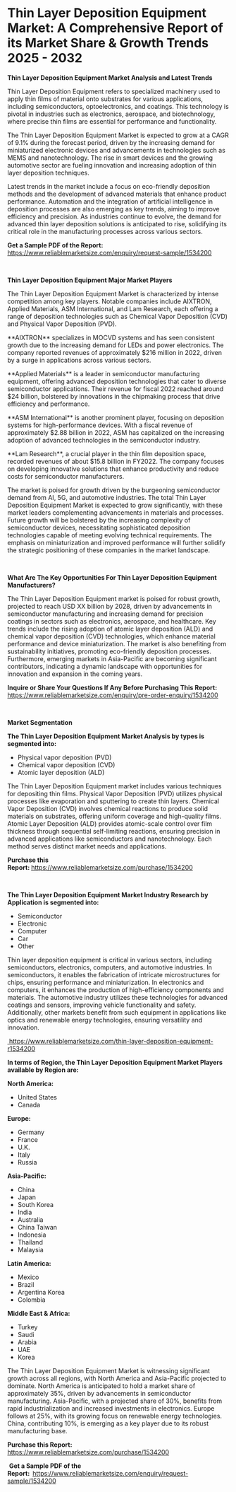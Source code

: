 <p><h1>Thin Layer Deposition Equipment Market: A Comprehensive Report of its Market Share & Growth Trends 2025 - 2032</h1></p><p><strong>Thin Layer Deposition Equipment Market Analysis and Latest Trends</strong></p>
<p><p>Thin Layer Deposition Equipment refers to specialized machinery used to apply thin films of material onto substrates for various applications, including semiconductors, optoelectronics, and coatings. This technology is pivotal in industries such as electronics, aerospace, and biotechnology, where precise thin films are essential for performance and functionality.</p><p>The Thin Layer Deposition Equipment Market is expected to grow at a CAGR of 9.1% during the forecast period, driven by the increasing demand for miniaturized electronic devices and advancements in technologies such as MEMS and nanotechnology. The rise in smart devices and the growing automotive sector are fueling innovation and increasing adoption of thin layer deposition techniques.</p><p>Latest trends in the market include a focus on eco-friendly deposition methods and the development of advanced materials that enhance product performance. Automation and the integration of artificial intelligence in deposition processes are also emerging as key trends, aiming to improve efficiency and precision. As industries continue to evolve, the demand for advanced thin layer deposition solutions is anticipated to rise, solidifying its critical role in the manufacturing processes across various sectors.</p></p>
<p><strong>Get a Sample PDF of the Report:&nbsp;</strong> <a href="https://www.reliablemarketsize.com/enquiry/request-sample/1534200?utm_campaign=2928&utm_medium=2&utm_source=Github&utm_content=ia&utm_term=16042025&utm_id=thin-layer-deposition-equipment">https://www.reliablemarketsize.com/enquiry/request-sample/1534200</a></p>
<p>&nbsp;</p>
<p><strong>Thin Layer Deposition Equipment Major Market Players</strong></p>
<p><p>The Thin Layer Deposition Equipment Market is characterized by intense competition among key players. Notable companies include AIXTRON, Applied Materials, ASM International, and Lam Research, each offering a range of deposition technologies such as Chemical Vapor Deposition (CVD) and Physical Vapor Deposition (PVD).</p><p>**AIXTRON** specializes in MOCVD systems and has seen consistent growth due to the increasing demand for LEDs and power electronics. The company reported revenues of approximately $216 million in 2022, driven by a surge in applications across various sectors.</p><p>**Applied Materials** is a leader in semiconductor manufacturing equipment, offering advanced deposition technologies that cater to diverse semiconductor applications. Their revenue for fiscal 2022 reached around $24 billion, bolstered by innovations in the chipmaking process that drive efficiency and performance.</p><p>**ASM International** is another prominent player, focusing on deposition systems for high-performance devices. With a fiscal revenue of approximately $2.88 billion in 2022, ASM has capitalized on the increasing adoption of advanced technologies in the semiconductor industry.</p><p>**Lam Research**, a crucial player in the thin film deposition space, recorded revenues of about $15.8 billion in FY2022. The company focuses on developing innovative solutions that enhance productivity and reduce costs for semiconductor manufacturers.</p><p>The market is poised for growth driven by the burgeoning semiconductor demand from AI, 5G, and automotive industries. The total Thin Layer Deposition Equipment Market is expected to grow significantly, with these market leaders complementing advancements in materials and processes. Future growth will be bolstered by the increasing complexity of semiconductor devices, necessitating sophisticated deposition technologies capable of meeting evolving technical requirements. The emphasis on miniaturization and improved performance will further solidify the strategic positioning of these companies in the market landscape.</p></p>
<p>&nbsp;</p>
<p><strong>What Are The Key Opportunities For Thin Layer Deposition Equipment Manufacturers?</strong></p>
<p><p>The Thin Layer Deposition Equipment market is poised for robust growth, projected to reach USD XX billion by 2028, driven by advancements in semiconductor manufacturing and increasing demand for precision coatings in sectors such as electronics, aerospace, and healthcare. Key trends include the rising adoption of atomic layer deposition (ALD) and chemical vapor deposition (CVD) technologies, which enhance material performance and device miniaturization. The market is also benefiting from sustainability initiatives, promoting eco-friendly deposition processes. Furthermore, emerging markets in Asia-Pacific are becoming significant contributors, indicating a dynamic landscape with opportunities for innovation and expansion in the coming years.</p></p>
<p><strong>Inquire or Share Your Questions If Any Before Purchasing This Report:</strong> <a href="https://www.reliablemarketsize.com/enquiry/pre-order-enquiry/1534200?utm_campaign=2928&utm_medium=2&utm_source=Github&utm_content=ia&utm_term=16042025&utm_id=thin-layer-deposition-equipment">https://www.reliablemarketsize.com/enquiry/pre-order-enquiry/1534200</a></p>
<p>&nbsp;</p>
<p><strong>Market Segmentation</strong></p>
<p><strong>The Thin Layer Deposition Equipment Market Analysis by types is segmented into:</strong></p>
<p><ul><li>Physical vapor deposition (PVD)</li><li>Chemical vapor deposition (CVD)</li><li>Atomic layer deposition (ALD)</li></ul></p>
<p><p>The Thin Layer Deposition Equipment market includes various techniques for depositing thin films. Physical Vapor Deposition (PVD) utilizes physical processes like evaporation and sputtering to create thin layers. Chemical Vapor Deposition (CVD) involves chemical reactions to produce solid materials on substrates, offering uniform coverage and high-quality films. Atomic Layer Deposition (ALD) provides atomic-scale control over film thickness through sequential self-limiting reactions, ensuring precision in advanced applications like semiconductors and nanotechnology. Each method serves distinct market needs and applications.</p></p>
<p><strong>Purchase this Report:&nbsp;</strong><a href="https://www.reliablemarketsize.com/purchase/1534200?utm_campaign=2928&utm_medium=2&utm_source=Github&utm_content=ia&utm_term=16042025&utm_id=thin-layer-deposition-equipment">https://www.reliablemarketsize.com/purchase/1534200</a></p>
<p>&nbsp;</p>
<p><strong>The Thin Layer Deposition Equipment Market Industry Research by Application is segmented into:</strong></p>
<p><ul><li>Semiconductor</li><li>Electronic</li><li>Computer</li><li>Car</li><li>Other</li></ul></p>
<p><p>Thin layer deposition equipment is critical in various sectors, including semiconductors, electronics, computers, and automotive industries. In semiconductors, it enables the fabrication of intricate microstructures for chips, ensuring performance and miniaturization. In electronics and computers, it enhances the production of high-efficiency components and materials. The automotive industry utilizes these technologies for advanced coatings and sensors, improving vehicle functionality and safety. Additionally, other markets benefit from such equipment in applications like optics and renewable energy technologies, ensuring versatility and innovation.</p></p>
<p><a href="https://www.reliablemarketsize.com/thin-layer-deposition-equipment-r1534200?utm_campaign=2928&utm_medium=2&utm_source=Github&utm_content=ia&utm_term=16042025&utm_id=thin-layer-deposition-equipment">&nbsp;https://www.reliablemarketsize.com/thin-layer-deposition-equipment-r1534200</a></p>
<p><strong>In terms of Region, the Thin Layer Deposition Equipment Market Players available by Region are:</strong></p>
<p>
    <p> <strong> North America: </strong>
        <ul>
            <li>United States</li>
            <li>Canada</li>
        </ul>
        </p> 
    <p> <strong> Europe: </strong>
        <ul>
            <li>Germany</li>
            <li>France</li>
            <li>U.K.</li>
            <li>Italy</li>
            <li>Russia</li>
        </ul>
        </p> 
    <p> <strong> Asia-Pacific: </strong>
        <ul>
            <li>China</li>
            <li>Japan</li>
            <li>South Korea</li>
            <li>India</li>
            <li>Australia</li>
            <li>China Taiwan</li>
            <li>Indonesia</li>
            <li>Thailand</li>
            <li>Malaysia</li>
        </ul>
        </p> 
    <p> <strong> Latin America: </strong>
        <ul>
            <li>Mexico</li>
            <li>Brazil</li>
            <li>Argentina Korea</li>
            <li>Colombia</li>
        </ul>
        </p> 
    <p> <strong> Middle East & Africa: </strong>
        <ul>
            <li>Turkey</li>
            <li>Saudi</li>
            <li>Arabia</li>
            <li>UAE</li>
            <li>Korea</li>
        </ul>
    </p>
    </p>
<p><p>The Thin Layer Deposition Equipment Market is witnessing significant growth across all regions, with North America and Asia-Pacific projected to dominate. North America is anticipated to hold a market share of approximately 35%, driven by advancements in semiconductor manufacturing. Asia-Pacific, with a projected share of 30%, benefits from rapid industrialization and increased investments in electronics. Europe follows at 25%, with its growing focus on renewable energy technologies. China, contributing 10%, is emerging as a key player due to its robust manufacturing base.</p></p>
<p><strong>Purchase this Report: </strong><a href="https://www.reliablemarketsize.com/purchase/1534200?utm_campaign=2928&utm_medium=2&utm_source=Github&utm_content=ia&utm_term=16042025&utm_id=thin-layer-deposition-equipment">https://www.reliablemarketsize.com/purchase/1534200</a></p>
<p>&nbsp;<strong>Get a Sample PDF of the Report:&nbsp;&nbsp;</strong><a href="https://www.reliablemarketsize.com/enquiry/request-sample/1534200?utm_campaign=2928&utm_medium=2&utm_source=Github&utm_content=ia&utm_term=16042025&utm_id=thin-layer-deposition-equipment">https://www.reliablemarketsize.com/enquiry/request-sample/1534200</a></p>
<p><strong></strong></p>
<p><p></p><p></p><p></p></p>